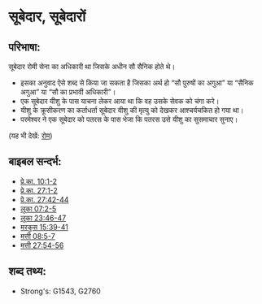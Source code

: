 # सूबेदार, सूबेदारों #

## परिभाषा: ##

सूबेदार रोमी सेना का अधिकारी था जिसके अधीन सौ सैनिक होते थे।

* इसका अनुवाद ऐसे शब्द से किया जा सकता है जिसका अर्थ हो “सौ पुरुषों का अगुआ” या “सैनिक अगुआ” या “सौ का प्रभावी अधिकारी”।
* एक सूबेदार यीशु के पास याचना लेकर आया था कि वह उसके सेवक को चंगा करे।
* यीशु के क्रूसीकरण का कर्ताधर्ता सूबेदार यीशु की मृत्यु को देखकर आश्चर्यचकित हो गया था।
* परमेश्वर ने एक सूबेदार को पतरस के पास भेजा कि पतरस उसे यीशु का सुसमाचार सुनाए।

(यह भी देखें: [रोम](../names/rome.md))

## बाइबल सन्दर्भ: ##

* [प्रे.का. 10:1-2](rc://hi/tn/help/act/10/01)
* [प्रे.का. 27:1-2](rc://hi/tn/help/act/27/01)
* [प्रे.का. 27:42-44](rc://hi/tn/help/act/27/42)
* [लूका 07:2-5](rc://hi/tn/help/luk/07/02)
* [लूका 23:46-47](rc://hi/tn/help/luk/23/46)
* [मरकुस 15:39-41](rc://hi/tn/help/mrk/15/39)
* [मत्ती 08:5-7](rc://hi/tn/help/mat/08/05)
* [मत्ती 27:54-56](rc://hi/tn/help/mat/27/54)

## शब्द तथ्य: ##

* Strong's: G1543, G2760
